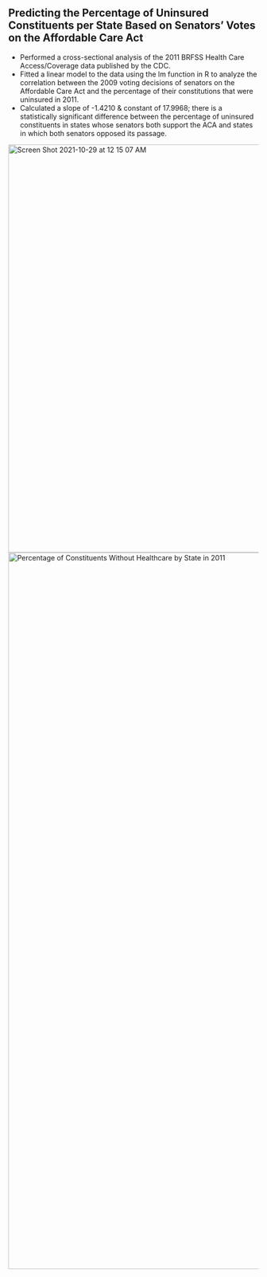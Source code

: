 ## Predicting the Percentage of Uninsured Constituents per State Based on Senators’ Votes on the Affordable Care Act
- Performed a cross-sectional analysis of the 2011 BRFSS Health Care Access/Coverage data published by the CDC.
- Fitted a linear model to the data using the lm function in R to analyze the correlation between the 2009 voting decisions of senators on the Affordable Care Act and the percentage of their constitutions that were uninsured in 2011.
- Calculated a slope of -1.4210 & constant of 17.9968; there is a statistically significant difference between the percentage of uninsured constituents in states whose senators both support the ACA and states in which both senators opposed its passage.

<img width="820" alt="Screen Shot 2021-10-29 at 12 15 07 AM" src="https://user-images.githubusercontent.com/93302754/139374648-9b054de9-c2a9-4580-a700-8a649f7757bd.png">


<img width="1440" alt="Percentage of Constituents Without Healthcare by State in 2011" src="https://user-images.githubusercontent.com/93302754/139374338-657146ed-d958-47df-aa95-45dfed5d444a.png">
